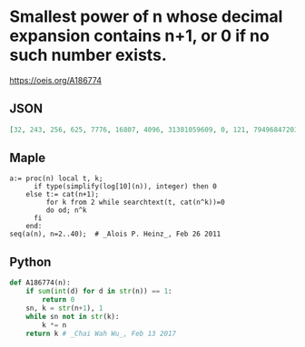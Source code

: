 # Smallest power of n whose decimal expansion contains n\+1, or 0 if no such number exists\.
https://oeis.org/A186774
## JSON
```JSON
[32, 243, 256, 625, 7776, 16807, 4096, 31381059609, 0, 121, 79496847203390844133441536, 51185893014090757, 155568095557812224, 22168378200531005859375, 17592186044416, 118587876497, 11019960576, 42052983462257059]
```
## Maple
```Maple
a:= proc(n) local t, k;
      if type(simplify(log[10](n)), integer) then 0
    else t:= cat(n+1);
         for k from 2 while searchtext(t, cat(n^k))=0
         do od; n^k
      fi
    end:
seq(a(n), n=2..40);  # _Alois P. Heinz_, Feb 26 2011
```
## Python
```Python
def A186774(n):
    if sum(int(d) for d in str(n)) == 1:
        return 0
    sn, k = str(n+1), 1
    while sn not in str(k):
        k *= n
    return k # _Chai Wah Wu_, Feb 13 2017
```
